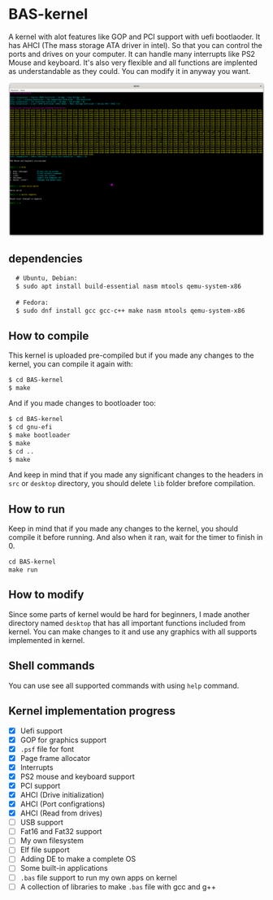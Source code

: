 # BAS-kernel
A kernel with alot features like GOP and PCI support with uefi bootlaoder. It has AHCI (The mass storage ATA driver in intel). So that you can control the ports and drives on your computer. It can handle many interrupts like PS2 Mouse and keyboard. It's also very flexible and all functions are implented as understandable as they could. You can modify it in anyway you want.

![Screenshot](screenshot.png)


## dependencies
```
  # Ubuntu, Debian:
  $ sudo apt install build-essential nasm mtools qemu-system-x86

  # Fedora:
  $ sudo dnf install gcc gcc-c++ make nasm mtools qemu-system-x86
```
## How to compile
This kernel is uploaded pre-compiled but if you made any changes to the kernel, you can compile it again with:
 ```
 $ cd BAS-kernel
 $ make
 ```
 And if you made changes to bootloader too:
 ```
 $ cd BAS-kernel
 $ cd gnu-efi
 $ make bootloader
 $ make
 $ cd ..
 $ make
 ```
 And keep in mind that if you made any significant changes to the headers in `src` or `desktop` directory, you should delete `lib` folder brefore compilation.
 
## How to run
Keep in mind that if you made any changes to the kernel, you should compile it before running. And also when it ran, wait for the timer to finish in 0.
```
cd BAS-kernel
make run
```

 ## How to modify
 Since some parts of kernel would be hard for beginners, I made another directory named `desktop` that has all important functions included from kernel. You can make changes to it and use any graphics with all supports implemented in kernel.
 
 ## Shell commands
 You can use see all supported commands with using `help` command.
 
 ## Kernel implementation progress
 - [x] Uefi support
 - [x] GOP for graphics support
 - [x] `.psf` file for font
 - [x] Page frame allocator
 - [x] Interrupts
 - [x] PS2 mouse and keyboard support
 - [x] PCI support
 - [x] AHCI (Drive initialization)
 - [x] AHCI (Port configrations)
 - [x] AHCI (Read from drives)
 - [ ] USB support
 - [ ] Fat16 and Fat32 support
 - [ ] My own filesystem
 - [ ] Elf file support
 - [ ] Adding DE to make a complete OS
 - [ ] Some built-in applications
 - [ ] `.bas` file support to run my own apps on kernel
 - [ ] A collection of libraries to make `.bas` file with gcc and g++
